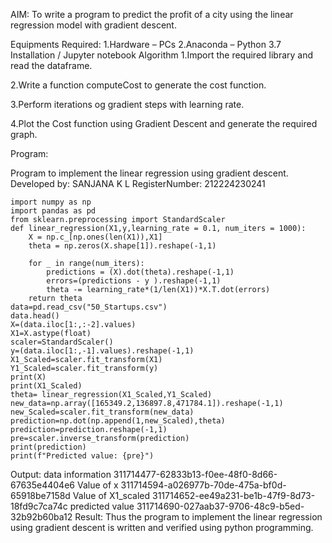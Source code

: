 AIM:
To write a program to predict the profit of a city using the linear regression model with gradient descent.

Equipments Required:
1.Hardware – PCs
2.Anaconda – Python 3.7 Installation / Jupyter notebook
Algorithm
1.Import the required library and read the dataframe.

2.Write a function computeCost to generate the cost function.

3.Perform iterations og gradient steps with learning rate.

4.Plot the Cost function using Gradient Descent and generate the required graph.

Program:

Program to implement the linear regression using gradient descent.
Developed by: SANJANA K L
RegisterNumber: 212224230241 

```
import numpy as np
import pandas as pd
from sklearn.preprocessing import StandardScaler
def linear_regression(X1,y,learning_rate = 0.1, num_iters = 1000):
    X = np.c_[np.ones(len(X1)),X1]
    theta = np.zeros(X.shape[1]).reshape(-1,1)
    
    for _ in range(num_iters):
        predictions = (X).dot(theta).reshape(-1,1)
        errors=(predictions - y ).reshape(-1,1)
        theta -= learning_rate*(1/len(X1))*X.T.dot(errors)
    return theta
data=pd.read_csv("50_Startups.csv")
data.head()
X=(data.iloc[1:,:-2].values)
X1=X.astype(float)
scaler=StandardScaler()
y=(data.iloc[1:,-1].values).reshape(-1,1)
X1_Scaled=scaler.fit_transform(X1)
Y1_Scaled=scaler.fit_transform(y)
print(X)
print(X1_Scaled)
theta= linear_regression(X1_Scaled,Y1_Scaled)
new_data=np.array([165349.2,136897.8,471784.1]).reshape(-1,1)
new_Scaled=scaler.fit_transform(new_data)
prediction=np.dot(np.append(1,new_Scaled),theta)
prediction=prediction.reshape(-1,1)
pre=scaler.inverse_transform(prediction)
print(prediction)
print(f"Predicted value: {pre}")
```
Output:
data information
311714477-62833b13-f0ee-48f0-8d66-67635e4404e6
Value of x
311714594-a026977b-70de-475a-bf0d-65918be7158d
Value of X1_scaled
311714652-ee49a231-be1b-47f9-8d73-18fd9c7ca74c
predicted value
311714690-027aab37-9706-48c9-b5ed-32b92b60ba12
Result:
Thus the program to implement the linear regression using gradient descent is written and verified using python programming.
